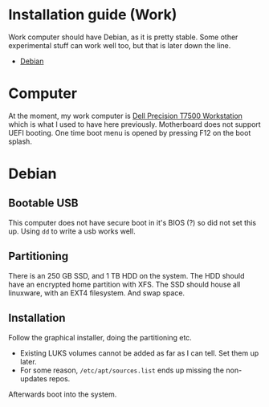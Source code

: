 # Installation guide (Work)

Work computer should have Debian, as it is pretty stable.
Some other experimental stuff can work well too, but that is later down the line.

* [Debian](#debian)

# Computer

At the moment, my work computer is
[Dell Precision T7500 Workstation](http://www.dell.com/en-us/work/shop/desktop-and-all-in-one-pcs/dell-precision-t7500-tower-workstation/spd/precision-t7500)
which is what I used to have here previously.
Motherboard does not support UEFI booting.
One time boot menu is opened by pressing F12 on the boot splash.

# Debian

## Bootable USB

This computer does not have secure boot in it's BIOS (?) so did not set this up.
Using `dd` to write a usb works well.

## Partitioning

There is an 250 GB SSD, and 1 TB HDD on the system.
The HDD should have an encrypted home partition with XFS.
The SSD should house all linuxware, with an EXT4 filesystem. And swap space.

## Installation

Follow the graphical installer, doing the partitioning etc.

* Existing LUKS volumes cannot be added as far as I can tell. Set them up later.
* For some reason, `/etc/apt/sources.list` ends up missing the non-updates repos.

Afterwards boot into the system.
